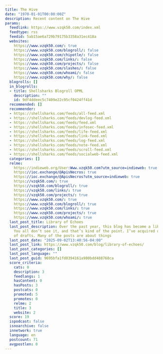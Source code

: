 ```yaml
---
title: The Hive
date: "1970-01-01T00:00:00Z"
description: Recent content on The Hive
params:
  feedlink: https://www.vzqk50.com/index.xml
  feedtype: rss
  feedid: 5ab15ae6a729b79175b3358a31ec418a
  websites:
    https://www.vzqk50.com/: true
    https://www.vzqk50.com/blogroll/: false
    https://www.vzqk50.com/chipotle/: false
    https://www.vzqk50.com/links/: false
    https://www.vzqk50.com/projects/: false
    https://www.vzqk50.com/slashes/: false
    https://www.vzqk50.com/whoami/: false
    https://www.vzqk50.com/why/: false
  blogrolls: []
  in_blogrolls:
  - title: Shellsharks Blogroll OPML
    description: ""
    id: 9df4ddeec5c7409e22c95cf0424ff41d
  recommended: []
  recommender:
  - https://shellsharks.com/feeds/all-feed.xml
  - https://shellsharks.com/feeds/devlog-feed.xml
  - https://shellsharks.com/feeds/feed.xml
  - https://shellsharks.com/feeds/infosec-feed.xml
  - https://shellsharks.com/feeds/life-feed.xml
  - https://shellsharks.com/feeds/link-feed.xml
  - https://shellsharks.com/feeds/log-feed.xml
  - https://shellsharks.com/feeds/note-feed.xml
  - https://shellsharks.com/feeds/scroll-feed.xml
  - https://shellsharks.com/feeds/socialweb-feed.xml
  categories: []
  relme:
    https://indieweb.org/User:Www.vzqk50.com?utm_source=indieweb: true
    https://ioc.exchange/@ApisNecros: true
    https://ioc.exchange/@ApisNecros?utm_source=indieweb: true
    https://vzqk50.com/: true
    https://vzqk50.com/blogroll/: true
    https://vzqk50.com/links/: true
    https://vzqk50.com/projects/: true
    https://www.vzqk50.com/: true
    https://www.vzqk50.com/blogroll/: true
    https://www.vzqk50.com/links/: true
    https://www.vzqk50.com/projects/: true
    https://www.vzqk50.com/whoami/: true
  last_post_title: Library of Echoes
  last_post_description: Over the past year, this blog has become a library of echoes.
    You all don’t see it, and that’s kind of the point. I’ve acquired quite a collection
    of drafts. Many of the posts are about things
  last_post_date: "2025-09-02T13:40:56-04:00"
  last_post_link: https://www.vzqk50.com/blog/library-of-echoes/
  last_post_categories: []
  last_post_language: ""
  last_post_guid: 9695bfa1fd0394161a980bdd488768ca
  score_criteria:
    cats: 0
    description: 3
    feedlangs: 1
    hasContent: 0
    hasPosts: 3
    postcats: 0
    promoted: 5
    promotes: 0
    relme: 2
    title: 3
    website: 2
  score: 19
  ispodcast: false
  isnoarchive: false
  innetwork: true
  language: en
  postcount: 71
  avgpostlen: 0
---
```

